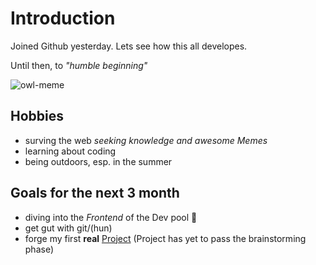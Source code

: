 # Introduction
Joined Github yesterday. Lets see how this all developes.

Until then, to *"humble beginning"*

![owl-meme](https://www.memesmonkey.com/images/memesmonkey/e3/e3d43244fb4eb5fed1d2833f9c4f6b14.jpeg)

## Hobbies
- surving the web *seeking knowledge and awesome Memes*
- learning about coding
- being outdoors, esp. in the summer

## Goals for the next 3 month
- diving into the _Frontend_ of the Dev pool :zany_face:
- get gut with git/(hun)
- forge my first **real** [Project](https://www.youtube.com/channel/UCvnxwceSN3AZDC8gttYDsHQ)
 (Project has yet to pass the brainstorming phase)
